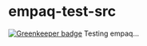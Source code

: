 # empaq-test-src

[![Greenkeeper badge](https://badges.greenkeeper.io/empaq/empaq-test-src.svg)](https://greenkeeper.io/)
Testing empaq...
